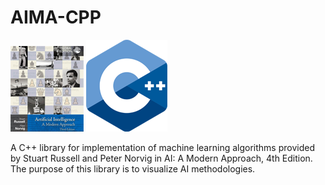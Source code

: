 # AIMA-CPP

![AIMA_Logo](https://github.com/LamTDuong/AIMA-CPP/blob/master/images/AIMA.png)                ![CPP_Logo](https://github.com/LamTDuong/AIMA-CPP/blob/master/images/1200px-ISO_C%2B%2B_Logo.svg.png)

A C++ library for implementation of machine learning algorithms provided by Stuart Russell and Peter Norvig in AI: A Modern Approach, 4th Edition.
The purpose of this library is to visualize AI methodologies.
